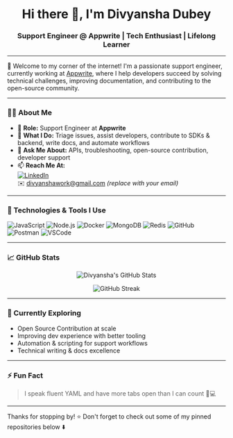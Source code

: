 <h1 align="center">Hi there 👋, I'm Divyansha Dubey</h1>
<h3 align="center">Support Engineer @ Appwrite | Tech Enthusiast | Lifelong Learner</h3>

---

🌟 Welcome to my corner of the internet! I'm a passionate support engineer, currently working at [Appwrite](https://appwrite.io), where I help developers succeed by solving technical challenges, improving documentation, and contributing to the open-source community.

---

### 👩‍💻 About Me

- 💼 **Role:** Support Engineer at **Appwrite**
- 🔧 **What I Do:** Triage issues, assist developers, contribute to SDKs & backend, write docs, and automate workflows
- 💬 **Ask Me About:** APIs, troubleshooting, open-source contribution, developer support
- 📫 **Reach Me At:**  
  [![LinkedIn](https://img.shields.io/badge/-Divyansha%20Dubey-blue?style=flat&logo=linkedin&logoColor=white)](https://linkedin.com/in/divyansha23)  
  ✉️ divyanshawork@gmail.com *(replace with your email)*

---

### 🚀 Technologies & Tools I Use

![JavaScript](https://img.shields.io/badge/-JavaScript-F7DF1E?logo=javascript&logoColor=black)
![Node.js](https://img.shields.io/badge/-Node.js-339933?logo=node.js&logoColor=white)
![Docker](https://img.shields.io/badge/-Docker-2496ED?logo=docker&logoColor=white)
![MongoDB](https://img.shields.io/badge/-MongoDB-47A248?logo=mongodb&logoColor=white)
![Redis](https://img.shields.io/badge/-Redis-DC382D?logo=redis&logoColor=white)
![GitHub](https://img.shields.io/badge/-GitHub-181717?logo=github)
![Postman](https://img.shields.io/badge/-Postman-FF6C37?logo=postman&logoColor=white)
![VSCode](https://img.shields.io/badge/-VSCode-007ACC?logo=visual-studio-code&logoColor=white)

---

### 📈 GitHub Stats

<p align="center">
  <img src="https://github-readme-stats.vercel.app/api?username=Divyansha23&show_icons=true&theme=tokyonight" alt="Divyansha's GitHub Stats" />
</p>

<p align="center">
  <img src="https://github-readme-streak-stats.herokuapp.com/?user=Divyansha23&theme=tokyonight" alt="GitHub Streak" />
</p>

---

### 🌱 Currently Exploring

- Open Source Contribution at scale
- Improving dev experience with better tooling
- Automation & scripting for support workflows
- Technical writing & docs excellence

---

### ⚡ Fun Fact

> I speak fluent YAML and have more tabs open than I can count 🧠💻

---

Thanks for stopping by! ⭐️ Don't forget to check out some of my pinned repositories below ⬇️  
